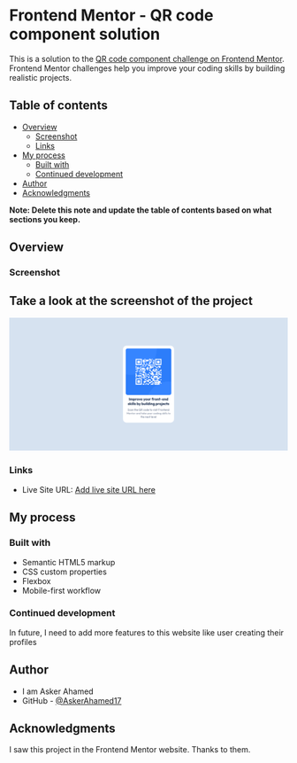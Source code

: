 # Frontend Mentor - QR code component solution

This is a solution to the [QR code component challenge on Frontend Mentor](https://www.frontendmentor.io/challenges/qr-code-component-iux_sIO_H). Frontend Mentor challenges help you improve your coding skills by building realistic projects. 

## Table of contents

- [Overview](#overview)
  - [Screenshot](#screenshot)
  - [Links](#links)
- [My process](#my-process)
  - [Built with](#built-with)
  - [Continued development](#continued-development)
- [Author](#author)
- [Acknowledgments](#acknowledgments)

**Note: Delete this note and update the table of contents based on what sections you keep.**

## Overview

### Screenshot

## Take a look at the screenshot of the project

![](./Screenshot.png)

### Links

- Live Site URL: [Add live site URL here](http://127.0.0.1:5500/index.html)

## My process

### Built with

- Semantic HTML5 markup
- CSS custom properties
- Flexbox
- Mobile-first workflow

### Continued development

In future, I need to add more features to this website like user creating their profiles

## Author

- I am Asker Ahamed
- GitHub - [@AskerAhamed17](https://github.com/AskerAhamed17)

## Acknowledgments

I saw this project in the Frontend Mentor website. Thanks to them.
